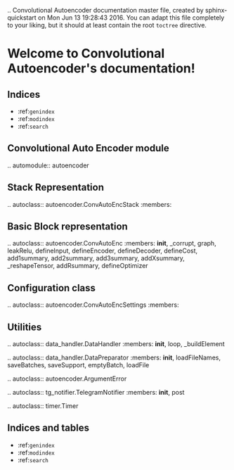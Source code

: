 .. Convolutional Autoencoder documentation master file, created by
   sphinx-quickstart on Mon Jun 13 19:28:43 2016.
   You can adapt this file completely to your liking, but it should at least
   contain the root `toctree` directive.

Welcome to Convolutional Autoencoder's documentation!
=====================================================

Indices
-------

* :ref:`genindex`
* :ref:`modindex`
* :ref:`search`


Convolutional Auto Encoder module
---------------------------------
.. automodule:: autoencoder

Stack Representation
--------------------
.. autoclass:: autoencoder.ConvAutoEncStack
   :members:

Basic Block representation
--------------------------
.. autoclass:: autoencoder.ConvAutoEnc
   :members: __init__, _corrupt, graph, leakRelu, defineInput, defineEncoder, defineDecoder, defineCost, add1summary, add2summary, add3summary, addXsummary, _reshapeTensor, addRsummary, defineOptimizer

Configuration class
-------------------
.. autoclass:: autoencoder.ConvAutoEncSettings
  :members:

Utilities
---------
.. autoclass:: data_handler.DataHandler
   :members: __init__, loop, _buildElement

.. autoclass:: data_handler.DataPreparator
   :members: __init__, loadFileNames, saveBatches, saveSupport, emptyBatch, loadFile

.. autoclass:: autoencoder.ArgumentError

.. autoclass:: tg_notifier.TelegramNotifier
   :members: __init__, post

.. autoclass:: timer.Timer

Indices and tables
------------------

* :ref:`genindex`
* :ref:`modindex`
* :ref:`search`
